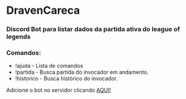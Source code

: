 # DravenCareca
### Discord Bot para listar dados da partida ativa do league of legends

### Comandos:
- !ajuda - Lista de comandos
- !partida <nick>  -  Busca partida do invocador em andamento. 
- !historico <nick>  -  Busca histórico do invocador.

Adicione o bot no servidor clicando [AQUI!](https://discord.com/api/oauth2/authorize?client_id=968998752696287242&permissions=2048&scope=bot)